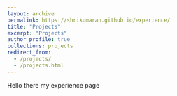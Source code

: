 ```yaml
---
layout: archive
permalink: https://shrikumaran.github.io/experience/
title: "Projects"
excerpt: "Projects"
author_profile: true
collections: projects
redirect_from: 
  - /projects/
  - /projects.html
---
```


Hello there my experience page
